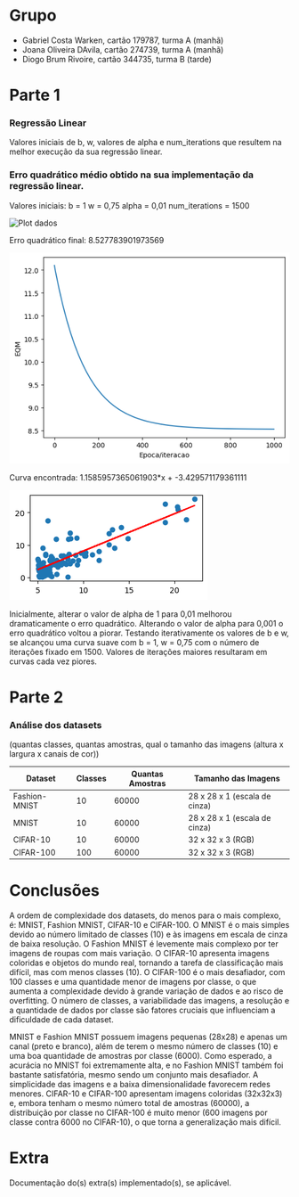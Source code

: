 # Grupo
- Gabriel Costa Warken, cartão 179787, turma A (manhã)
- Joana Oliveira DAvila, cartão 274739, turma A (manhã)
- Diogo Brum Rivoire, cartão 344735, turma B (tarde)

  
# Parte 1
### Regressão Linear
Valores iniciais de b, w, valores de alpha e num_iterations que resultem na melhor execução da sua regressão linear.

###  Erro quadrático médio obtido na sua implementação da regressão linear.

Valores iniciais: 
    b = 1
    w = 0,75
    alpha = 0,01 
    num_iterations = 1500
    
![Plot dados](./plotDado.png)

Erro quadrático final: 
    8.527783901973569

![EQM](./eqm.png)

Curva encontrada: 
    1.1585957365061903*x + -3.429571179361111

![Curva final](./curvaFinal.png)


Inicialmente, alterar o valor de alpha de 1 para 0,01 melhorou dramaticamente o erro quadrático. Alterando o valor de alpha para 0,001 o erro quadrático voltou a piorar.
Testando iterativamente os valores de b e w, se alcançou uma curva suave com b = 1, w = 0,75 com o número de iterações fixado em 1500. Valores de iterações maiores resultaram em curvas cada vez piores.


# Parte 2
### Análise dos datasets 
(quantas classes, quantas amostras, qual o tamanho das imagens (altura x largura x canais de cor))

| Dataset        | Classes | Quantas Amostras | Tamanho das Imagens     |
|----------------|---------|------------------|--------------------------|
| Fashion-MNIST  | 10      | 60000            | 28 x 28 x 1 (escala de cinza) |
| MNIST          | 10      | 60000            | 28 x 28 x 1 (escala de cinza) |
| CIFAR-10       | 10      | 60000            | 32 x 32 x 3 (RGB)             |
| CIFAR-100      | 100     | 60000          | 32 x 32 x 3 (RGB)             |

# Conclusões
A ordem de complexidade dos datasets, do menos para o mais complexo, é: MNIST, Fashion MNIST, CIFAR-10 e CIFAR-100. O MNIST é o mais simples devido ao número limitado de classes (10) e às imagens em escala de cinza de baixa resolução. O Fashion MNIST é levemente mais complexo por ter imagens de roupas com mais variação. O CIFAR-10 apresenta imagens coloridas e objetos do mundo real, tornando a tarefa de classificação mais difícil, mas com menos classes (10). O CIFAR-100 é o mais desafiador, com 100 classes e uma quantidade menor de imagens por classe, o que aumenta a complexidade devido à grande variação de dados e ao risco de overfitting. O número de classes, a variabilidade das imagens, a resolução e a quantidade de dados por classe são fatores cruciais que influenciam a dificuldade de cada dataset.

MNIST e Fashion MNIST possuem imagens pequenas (28x28) e apenas um canal (preto e branco), além de terem o mesmo número de classes (10) e uma boa quantidade de amostras por classe (6000). Como esperado, a acurácia no MNIST foi extremamente alta, e no Fashion MNIST também foi bastante satisfatória, mesmo sendo um conjunto mais desafiador. A simplicidade das imagens e a baixa dimensionalidade favorecem redes menores. CIFAR-10 e CIFAR-100 apresentam imagens coloridas (32x32x3) e, embora tenham o mesmo número total de amostras (60000), a distribuição por classe no CIFAR-100 é muito menor (600 imagens por classe contra 6000 no CIFAR-10), o que torna a generalização mais difícil.
# Extra 
Documentação do(s) extra(s) implementado(s), se aplicável.
